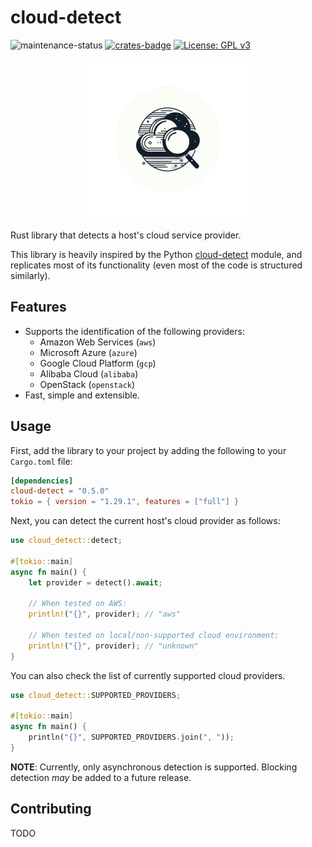 # cloud-detect

![maintenance-status](https://img.shields.io/badge/maintenance-actively--developed-brightgreen.svg)
[![crates-badge](https://img.shields.io/crates/v/cloud-detect.svg)](https://crates.io/crates/cloud-detect)
[![License: GPL v3](https://img.shields.io/badge/license-GPLv3-blue.svg)](https://www.gnu.org/licenses/gpl-3.0)

<p align="center">
  <img  src="assets/logo.png" alt="Pylon Logo">
</p>

Rust library that detects a host's cloud service provider.

This library is heavily inspired by the Python [cloud-detect](https://github.com/dgzlopes/cloud-detect)
module, and replicates most of its functionality (even most of the code is structured similarly).

## Features

* Supports the identification of the following providers:
    - Amazon Web Services (`aws`)
    - Microsoft Azure (`azure`)
    - Google Cloud Platform (`gcp`)
    - Alibaba Cloud (`alibaba`)
    - OpenStack (`openstack`)
* Fast, simple and extensible.

## Usage

First, add the library to your project by adding the following to your `Cargo.toml` file:

```toml
[dependencies]
cloud-detect = "0.5.0"
tokio = { version = "1.29.1", features = ["full"] }
```

Next, you can detect the current host's cloud provider as follows:

```rust
use cloud_detect::detect;

#[tokio::main]
async fn main() {
    let provider = detect().await;

    // When tested on AWS:
    println!("{}", provider); // "aws"

    // When tested on local/non-supported cloud environment:
    println!("{}", provider); // "unknown"
}
```

You can also check the list of currently supported cloud providers.

```rust
use cloud_detect::SUPPORTED_PROVIDERS;

#[tokio::main]
async fn main() {
    println("{}", SUPPORTED_PROVIDERS.join(", "));
}
```

**NOTE**: Currently, only asynchronous detection is supported. Blocking detection *may* be added to a future release.

## Contributing

TODO